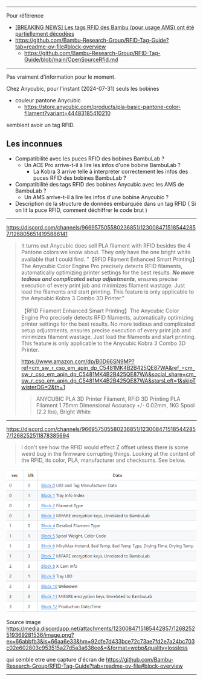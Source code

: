 
---

Pour référence 
 * [[BREAKING NEWS] Les tags RFID des Bambu (pour usage AMS) ont été partiellement décodées](https://www.lesimprimantes3d.fr/forum/topic/51738-breaking-news-les-tags-rfid-des-bambu-pour-usage-ams-ont-%C3%A9t%C3%A9-partiellement-d%C3%A9cod%C3%A9es/?do=findComment&comment=534263)
 * https://github.com/Bambu-Research-Group/RFID-Tag-Guide?tab=readme-ov-file#block-overview
   * https://github.com/Bambu-Research-Group/RFID-Tag-Guide/blob/main/OpenSourceRfid.md



---

Pas vraiment d'information pour le moment.

Chez Anycubic, pour l'instant (2024-07-31) seuls les bobines 
* couleur pantone Anycubic
  * https://store.anycubic.com/products/pla-basic-pantone-color-filament?variant=44483185410210
   
semblent avoir un tag RFID.


## Les inconnues

* Compatibilité avec les puces RFID des bobines BambuLab ? 
  * Un ACE Pro arrive-t-il à lire les infos d'une bobine BambuLab ?
    * La Kobra 3 arrive telle à interpréter correctement les infos des puces RFID des bobines BambuLab ?
* Compatibilité des tags RFID des bobines Anycubic avec les AMS de BambuLab ?
  * Un AMS arrive-t-il à lire les infos d'une bobine Anycubic ?
* Description de la structure de données embarquée dans un tag RFID ( Si on lit la puce RFID, comment déchiffrer le code brut )

 
---

https://discord.com/channels/966957505580236851/1230084715185442857/1268056514195886141

> It turns out Anycubic does sell PLA filament with RFID besides the 4 Pantone colors we know about. They only have the one bright white available that I could find. "【RFID Filament Enhanced Smart Printing】The Anycubic Color Engine Pro precisely detects RFID filaments, automatically optimizing printer settings for the best results. ***No more tedious and complicated setup adjustments***, ensures precise execution of every print job and minimizes filament wastage. Just load the filaments and start printing. This feature is only applicable to the Anycubic Kobra 3 Combo 3D Printer."
>
> 【RFID Filament Enhanced Smart Printing】The Anycubic Color Engine Pro precisely detects RFID filaments, automatically optimizing printer settings for the best results. No more tedious and complicated setup adjustments, ensures precise execution of every print job and minimizes filament wastage. Just load the filaments and start printing. This feature is only applicable to the Anycubic Kobra 3 Combo 3D Printer.
>
> https://www.amazon.com/dp/B0D66SN9MP?ref=cm_sw_r_cso_em_apin_dp_C5481MK4B2B425QE87WA&ref_=cm_sw_r_cso_em_apin_dp_C5481MK4B2B425QE87WA&social_share=cm_sw_r_cso_em_apin_dp_C5481MK4B2B425QE87WA&starsLeft=1&skipTwisterOG=2&th=1
>
> > ANYCUBIC PLA 3D Printer Filament, RFID 3D Printing PLA Filament 1.75mm Dimensional Accuracy +/- 0.02mm, 1KG Spool (2.2 lbs), Bright White



---



https://discord.com/channels/966957505580236851/1230084715185442857/1268252511878385694

> I don't see how the RFID would effect Z offset unless there is some weird bug in the firmware corrupting things. Looking at the content of the RFID, its color, PLA, manufacturer and checksums. See below.

![RFID_Block_Debut](./image.webp)

Source image https://media.discordapp.net/attachments/1230084715185442857/1268252519369281536/image.png?ex=66abbfb3&is=66aa6e33&hm=92dfe7d433bce72c73ae7fd2e7a24bc703c02e602803c953515a27d5a3a638ee&=&format=webp&quality=lossless

qui semble etre une capture d'écran de https://github.com/Bambu-Research-Group/RFID-Tag-Guide?tab=readme-ov-file#block-overview







---





